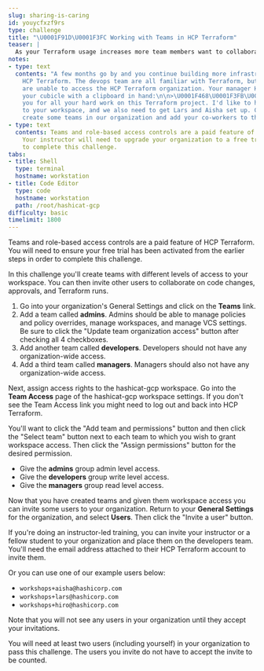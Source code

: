 ```yaml
---
slug: sharing-is-caring
id: youycfxzf9rs
type: challenge
title: "\U0001F91D\U0001F3FC Working with Teams in HCP Terraform"
teaser: |
  As your Terraform usage increases more team members want to collaborate. Let's add some teams and access rules for our organization.
notes:
- type: text
  contents: "A few months go by and you continue building more infrastructure with
    HCP Terraform. The devops team are all familiar with Terraform, but some members
    are unable to access the HCP Terraform organization. Your manager Hiro steps into
    your cubicle with a clipboard in hand:\n\n>\U0001F468\U0001F3FB‍\U0001F4BC Thank
    you for all your hard work on this Terraform project. I'd like to have read access
    to your workspace, and we also need to get Lars and Aisha set up. Can you please
    create some teams in our organization and add your co-workers to them?"
- type: text
  contents: Teams and role-based access controls are a paid feature of HCP Terraform.
    Your instructor will need to upgrade your organization to a free trial in order
    to complete this challenge.
tabs:
- title: Shell
  type: terminal
  hostname: workstation
- title: Code Editor
  type: code
  hostname: workstation
  path: /root/hashicat-gcp
difficulty: basic
timelimit: 1800
---
```

Teams and role-based access controls are a paid feature of HCP Terraform. You will need to ensure your free trial has been activated from the earlier steps in order to complete this challenge.

In this challenge you'll create teams with different levels of access to your workspace. You can then invite other users to collaborate on code changes, approvals, and Terraform runs.

1. Go into your organization's General Settings and click on the **Teams** link.<br>
2. Add a team called **admins**. Admins should be able to manage policies and policy overrides, manage workspaces, and manage VCS settings. Be sure to click the "Update team organization access" button after checking all 4 checkboxes.<br>
3. Add another team called **developers**. Developers should not have any organization-wide access.<br>
4. Add a third team called **managers**. Managers should also not have any organization-wide access.

Next, assign access rights to the hashicat-gcp workspace. Go into the **Team Access** page of the hashicat-gcp workspace settings. If you don't see the Team Access link you might need to log out and back into HCP Terraform.

You'll want to click the "Add team and permissions" button and then click the "Select team" button next to each team to which you wish to grant workspace access. Then click the "Assign permissions" button for the desired permission.

* Give the **admins** group admin level access.<br>
* Give the **developers** group write level access.<br>
* Give the **managers** group read level access.

Now that you have created teams and given them workspace access you can invite some users to your organization. Return to your **General Settings** for the organization, and select **Users**. Then click the "Invite a user" button.

If you're doing an instructor-led training, you can invite your instructor or a fellow student to your organization and place them on the developers team. You'll need the email address attached to their HCP Terraform account to invite them.

Or you can use one of our example users below:

* `workshops+aisha@hashicorp.com`
* `workshops+lars@hashicorp.com`
* `workshops+hiro@hashicorp.com`

Note that you will not see any users in your organization until they accept your invitations.

You will need at least two users (including yourself) in your organization to pass this challenge. The users you invite do not have to accept the invite to be counted.